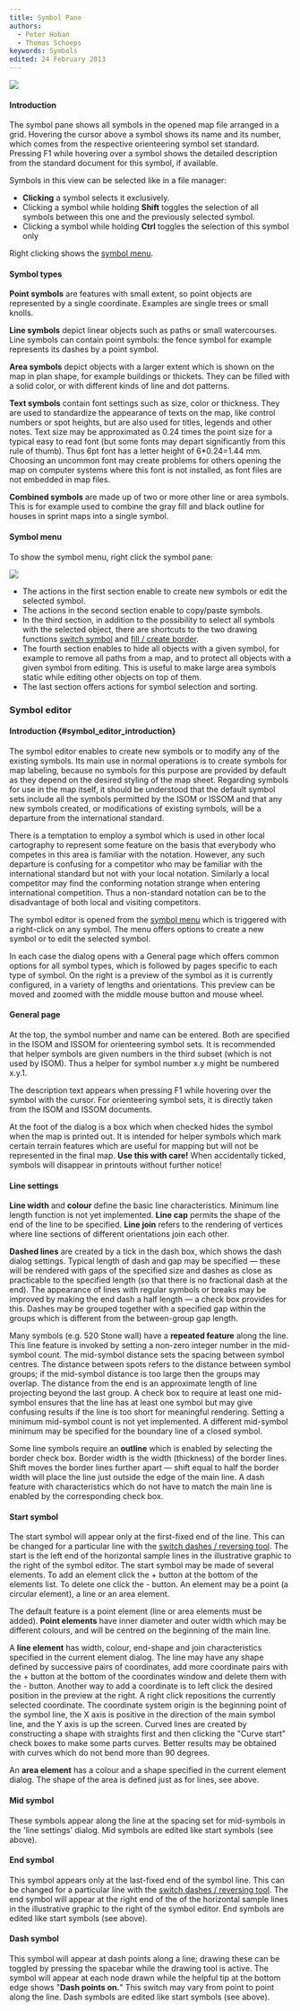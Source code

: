 ```yaml
---
title: Symbol Pane
authors:
  - Peter Hoban
  - Thomas Schoeps
keywords: Symbols
edited: 24 February 2013
---
```


![ ](images/symbol_dock_widget.png)

#### Introduction

The symbol pane shows all symbols in the opened map file arranged in a grid. Hovering the cursor above a symbol shows its name and its number, which comes from the respective orienteering symbol set standard. Pressing F1 while hovering over a symbol shows the detailed description from the standard document for this symbol, if available.

Symbols in this view can be selected like in a file manager:

 - **Clicking** a symbol selects it exclusively.
 - Clicking a symbol while holding **Shift** toggles the selection of all symbols between this one and the previously selected symbol.
 - Clicking a symbol while holding **Ctrl** toggles the selection of this symbol only

Right clicking shows the [symbol menu](#symbol-menu).

#### Symbol types

**Point symbols** are features with small extent, so point objects are represented by a single coordinate. Examples are single trees or small knolls.

**Line symbols** depict linear objects such as paths or small watercourses. Line symbols can contain point symbols: the fence symbol for example represents its dashes by a point symbol.

**Area symbols** depict objects with a larger extent which is shown on the map in plan shape, for example buildings or thickets. They can be filled with a solid color, or with different kinds of line and dot patterns.

**Text symbols** contain font settings such as size, color or thickness. They are used to standardize the appearance of texts on the map, like control numbers or spot heights, but are also used for titles, legends and other notes.
Text size may be approximated as 0.24 times the point size for a typical easy to read font (but some fonts may depart significantly from this rule of thumb). Thus 6pt font has a letter height of 6\*0.24=1.44 mm. Choosing an uncommon font may create problems for others opening the map on computer systems where this font is not installed, as font files are not embedded in map files.

**Combined symbols** are made up of two or more other line or area symbols. This is for example used to combine the gray fill and black outline for houses in sprint maps into a single symbol.

#### Symbol menu

To show the symbol menu, right click the symbol pane:

![ ](images/symbol_dock_widget_menu.png)

 - The actions in the first section enable to create new symbols or edit the selected symbol.
 - The actions in the second section enable to copy/paste symbols.
 - In the third section, in addition to the possibility to select all symbols with the selected object, there are shortcuts to the two drawing functions [switch symbol](toolbars.md#switch_symbol) and [fill / create border](toolbars.md#fill_create_border).
 - The fourth section enables to hide all objects with a given symbol, for example to remove all paths from a map, and to protect all objects with a given symbol from editing. This is useful to make large area symbols static while editing other objects on top of them.
 - The last section offers actions for symbol selection and sorting.

### Symbol editor

#### Introduction  {#symbol_editor_introduction}

The symbol editor enables to create new symbols or to modify any of the existing symbols. Its main use in normal operations is to create symbols for map labeling, because no symbols for this purpose are provided by default as they depend on the desired styling of the map sheet.
Regarding symbols for use in the map itself, it should be understood that the default symbol sets include all the symbols permitted by the ISOM or ISSOM and that any new symbols created, or modifications of existing symbols, will be a departure from the international standard.

There is a temptation to employ a symbol which is used in other local cartography to represent some feature on the basis that everybody who competes in this area is familiar with the notation. However, any such departure is confusing for a competitor who may be familiar with the international standard but not with your local notation. Similarly a local competitor may find the conforming notation strange when entering international competition. Thus a non-standard notation can be to the disadvantage of both local and visiting competitors.

The symbol editor is opened from the [symbol menu](#symbol-menu) which is triggered with a right-click on any symbol. The menu offers options to create a new symbol or to edit the selected symbol.

In each case the dialog opens with a General page which offers common options for all symbol types, which is followed by pages specific to each type of symbol. On the right is a preview of the symbol as it is currently configured, in a variety of lengths and orientations. This preview can be moved and zoomed with the middle mouse button and mouse wheel.

#### General page

At the top, the symbol number and name can be entered. Both are specified in the ISOM and ISSOM for orienteering symbol sets.
It is recommended that helper symbols are given numbers in the third subset (which is not used by ISOM). Thus a helper for symbol number x.y might be numbered x.y.1.

The description text appears when pressing F1 while hovering over the symbol with the cursor. For orienteering symbol sets, it is directly taken from the ISOM and ISSOM documents.

At the foot of the dialog is a box which when checked hides the symbol when the map is printed out. It is intended for helper symbols which mark certain terrain features which are useful for mapping but will not be represented in the final map. **Use this with care!** When accidentally ticked, symbols will disappear in printouts without further notice!

<!-- TODO: Add description of point settings. Link to this in the description of the start symbol below. -->
<!-- NOTE: as name, use symbol-type-x where x is the number in the Symbol::Type enum. -->

#### Line settings
**Line width** and **colour** define the basic line characteristics. Minimum line length function is not yet implemented. **Line cap** permits the shape of the end of the line to be specified. **Line join** refers to the rendering of vertices where line sections of different orientations join each other.

**Dashed lines** are created by a tick in the dash box, which shows the dash dialog settings. Typical length of dash and gap may be specified &#8212; these will be rendered with gaps of the specified size and dashes as close as practicable to the specified length (so that there is no fractional dash at the end). The appearance of lines with regular symbols or breaks may be improved by making the end dash a half length &#8212; a check box provides for this. Dashes may be grouped together with a specified gap within the groups which is different from the between-group gap length.

Many symbols (e.g. 520 Stone wall) have a **repeated feature** along the line. This line feature is invoked by setting a non-zero integer number in the mid-symbol count. The mid-symbol distance sets the spacing between symbol centres. The distance between spots refers to the distance between symbol groups; if the mid-symbol distance is too large then the groups may overlap. The distance from the end is an approximate length of line projecting beyond the last group. A check box to require at least one mid-symbol ensures that the line has at least one symbol but may give confusing results if the line is too short for meaningful rendering. Setting a minimum mid-symbol count is not yet implemented. A different mid-symbol minimum may be specified for the boundary line of a closed symbol.

Some line symbols require an **outline** which is enabled by selecting the border check box. Border width is the width (thickness) of the border lines. Shift moves the border lines further apart &#8212; shift equal to half the border width will place the line just outside the edge of the main line. A dash feature with characteristics which do not have to match the main line is enabled by the corresponding check box.

#### Start symbol

The start symbol will appear only at the first-fixed end of the line. This can be changed for a particular line with the [switch dashes / reversing tool](toolbars.md#switch_dashes). The start is the left end of the horizontal sample lines in the illustrative graphic to the right of the symbol editor. The start symbol may be made of several elements. To add an element click the + button at the bottom of the elements list. To delete one click the - button. An element may be a point (a circular element), a line or an area element.

The default feature is a point element (line or area elements must be added). **Point elements** have inner diameter and outer width which may be different colours, and will be centred on the beginning of the main line.

A **line element** has width, colour, end-shape and join characteristics specified in the current element dialog. The line may have any shape defined by successive pairs of coordinates, add more coordinate pairs with the + button at the bottom of the coordinates window and delete them with the - button. Another way to add a coordinate is to left click the desired position in the preview at the right. A right click repositions the currently selected coordinate.
The coordinate system origin is the beginning point of the symbol line, the X axis is positive in the direction of the main symbol line, and the Y axis is up the screen. Curved lines are created by constructing a shape with straights first and then clicking the "Curve start" check boxes to make some parts curves. Better results may be obtained with curves which do not bend more than 90 degrees.

An **area element** has a colour and a shape specified in the current element dialog. The shape of the area is defined just as for lines, see above.

#### Mid symbol

These symbols appear along the line at the spacing set for mid-symbols in the 'line settings' dialog. Mid symbols are edited like start symbols (see above).

#### End symbol

This symbol appears only at the last-fixed end of the symbol line. This can be changed for a particular line with the [switch dashes / reversing tool](toolbars.md#switch_dashes). The end symbol will appear at the right end of the of the horizontal sample lines in the illustrative graphic to the right of the symbol editor. End symbols are edited like start symbols (see above).

#### Dash symbol
This symbol will appear at dash points along a line; drawing these can be toggled by pressing the spacebar while the drawing tool is active. The symbol will appear at each node drawn while the helpful tip at the bottom edge shows "**Dash points on.**" This switch may vary from point to point along the line. Dash symbols are edited like start symbols (see above).


<!-- TODO: add description of area settings. -->


<!-- TODO: add description of text settings. -->


<!-- TODO: add description of combined settings. -->

